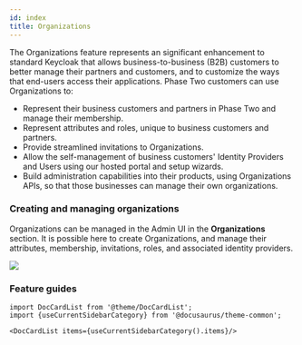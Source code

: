 ```yaml
---
id: index
title: Organizations
---
```


The Organizations feature represents an significant enhancement to standard Keycloak that allows business-to-business (B2B) customers to better manage their partners and customers, and to customize the ways that end-users access their applications. Phase Two customers can use Organizations to:

- Represent their business customers and partners in Phase Two and manage their membership.
- Represent attributes and roles, unique to business customers and partners.
- Provide streamlined invitations to Organizations.
- Allow the self-management of business customers' Identity Providers and Users using our hosted portal and setup wizards.
- Build administration capabilities into their products, using Organizations APIs, so that those businesses can manage their own organizations.

### Creating and managing organizations

Organizations can be managed in the Admin UI in the **Organizations** section. It is possible here to create Organizations, and manage their attributes, membership, invitations, roles, and associated identity providers.

![](/docs/organizations-index-details.png)

### Feature guides

```mdx-code-block
import DocCardList from '@theme/DocCardList';
import {useCurrentSidebarCategory} from '@docusaurus/theme-common';

<DocCardList items={useCurrentSidebarCategory().items}/>
```

